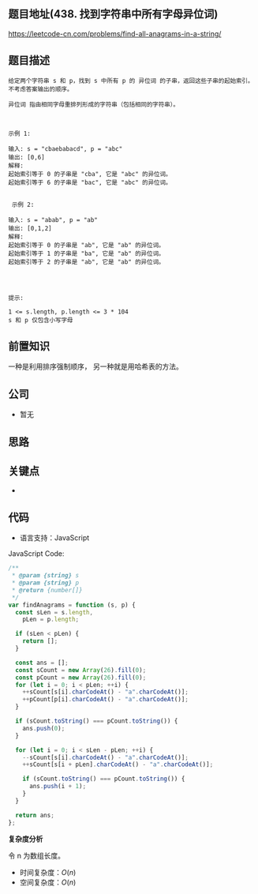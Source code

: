 ## 题目地址(438. 找到字符串中所有字母异位词)

https://leetcode-cn.com/problems/find-all-anagrams-in-a-string/

## 题目描述

```
给定两个字符串 s 和 p，找到 s 中所有 p 的 异位词 的子串，返回这些子串的起始索引。不考虑答案输出的顺序。

异位词 指由相同字母重排列形成的字符串（包括相同的字符串）。

 

示例 1:

输入: s = "cbaebabacd", p = "abc"
输出: [0,6]
解释:
起始索引等于 0 的子串是 "cba", 它是 "abc" 的异位词。
起始索引等于 6 的子串是 "bac", 它是 "abc" 的异位词。


 示例 2:

输入: s = "abab", p = "ab"
输出: [0,1,2]
解释:
起始索引等于 0 的子串是 "ab", 它是 "ab" 的异位词。
起始索引等于 1 的子串是 "ba", 它是 "ab" 的异位词。
起始索引等于 2 的子串是 "ab", 它是 "ab" 的异位词。


 

提示:

1 <= s.length, p.length <= 3 * 104
s 和 p 仅包含小写字母
```

## 前置知识

一种是利用排序强制顺序，
另一种就是用哈希表的方法。

## 公司

- 暂无

## 思路

## 关键点

-

## 代码

- 语言支持：JavaScript

JavaScript Code:

```javascript
/**
 * @param {string} s
 * @param {string} p
 * @return {number[]}
 */
var findAnagrams = function (s, p) {
  const sLen = s.length,
    pLen = p.length;

  if (sLen < pLen) {
    return [];
  }

  const ans = [];
  const sCount = new Array(26).fill(0);
  const pCount = new Array(26).fill(0);
  for (let i = 0; i < pLen; ++i) {
    ++sCount[s[i].charCodeAt() - "a".charCodeAt()];
    ++pCount[p[i].charCodeAt() - "a".charCodeAt()];
  }

  if (sCount.toString() === pCount.toString()) {
    ans.push(0);
  }

  for (let i = 0; i < sLen - pLen; ++i) {
    --sCount[s[i].charCodeAt() - "a".charCodeAt()];
    ++sCount[s[i + pLen].charCodeAt() - "a".charCodeAt()];

    if (sCount.toString() === pCount.toString()) {
      ans.push(i + 1);
    }
  }

  return ans;
};
```

**复杂度分析**

令 n 为数组长度。

- 时间复杂度：$O(n)$
- 空间复杂度：$O(n)$
